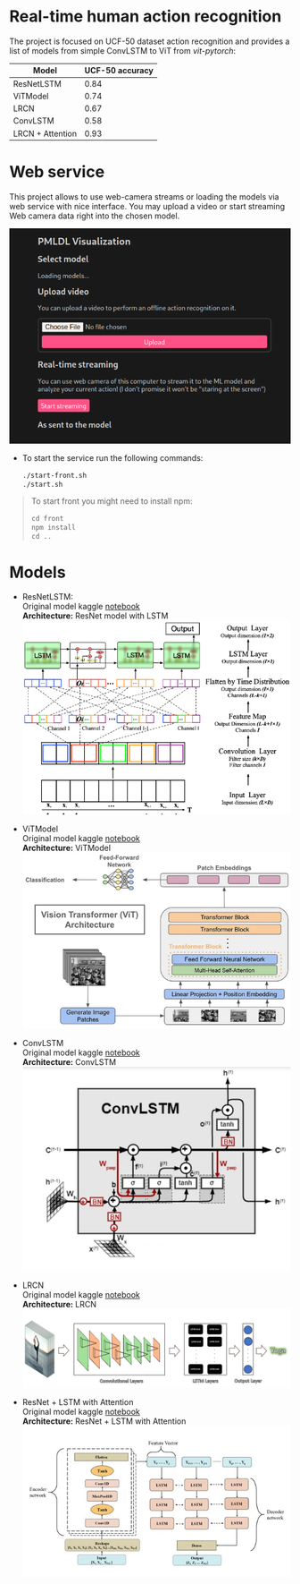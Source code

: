 # Real-time human action recognition

The project is focused on UCF-50 dataset action recognition and provides a list of models from simple ConvLSTM to ViT from *vit-pytorch*:

|   Model       | UCF-50 accuracy |
| ------------- | ------------- |
| ResNetLSTM    |   0.84        |
| ViTModel      |   0.74        |
| LRCN          |   0.67        |
| ConvLSTM      |   0.58        |
| LRCN + Attention      |   0.93        |

# Web service
This project allows to use web-camera streams or loading the models via web service with nice interface.
You may upload a video or start streaming Web camera data right into the chosen model.


![alt text](readme_images/Web.png)



- To start the service run the following commands:
  ```
  ./start-front.sh
  ./start.sh
  ```

> To start front you might need to install npm:
> ```
> cd front
> npm install
> cd ..
> ```

# Models
- ResNetLSTM: \
Original model kaggle [notebook](
https://www.kaggle.com/code/yaryeva/pytorch-video-classification-with-conv2d-lstm) \
**Architecture:**
ResNet model with LSTM
![ResNetLSTM](readme_images/Conv-LSTM-neural-network-structure-is-composed-of-three-main-functional-layers.png)

- ViTModel \
Original model kaggle [notebook](https://www.kaggle.com/code/yaryeva/pmdl-vit) \
**Architecture:**
ViTModel
![ViTModel](readme_images/ViT.png)

- ConvLSTM \
Original model kaggle [notebook](https://www.kaggle.com/code/yaryeva/pmdl-vit) \
**Architecture:**
ConvLSTM
![ConvLSTM](readme_images/CONV_LSTM.jpg)

- LRCN \
Original model kaggle [notebook](https://www.kaggle.com/code/yaryeva/pmldl-2-cnn-lstm) \
**Architecture:**
LRCN
![LRCN](readme_images/LRCN_MODEL.png)

- ResNet + LSTM with Attention \
Original model kaggle [notebook](https://www.kaggle.com/code/yaryeva/pmldl-cnn-lstm-with-attention/notebook) \
**Architecture:**
ResNet + LSTM with Attention
![ResNet + LSTM with Attention](readme_images/cnn_attention.jpg)


